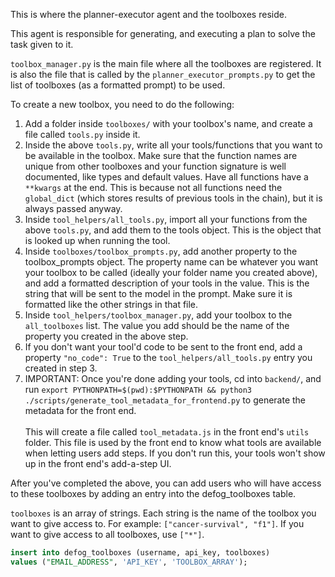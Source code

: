 This is where the planner-executor agent and the toolboxes reside.

This agent is responsible for generating, and executing a plan to solve the task given to it.

`toolbox_manager.py` is the main file where all the toolboxes are registered. It is also the file that is called by the `planner_executor_prompts.py` to get the list of toolboxes (as a formatted prompt) to be used.

To create a new toolbox, you need to do the following:

1. Add a folder inside `toolboxes/` with your toolbox's name, and create a file called `tools.py` inside it.
2. Inside the above `tools.py`, write all your tools/functions that you want to be available in the toolbox. Make sure that the function names are unique from other toolboxes and your function signature is well documented, like types and default values. Have all functions have a `**kwargs` at the end. This is because not all functions need the `global_dict` (which stores results of previous tools in the chain), but it is always passed anyway.
3. Inside `tool_helpers/all_tools.py`, import all your functions from the above `tools.py`, and add them to the tools object. This is the object that is looked up when running the tool.
4. Inside `toolboxes/toolbox_prompts.py`, add another property to the toolbox_prompts object. The property name can be whatever you want your toolbox to be called (ideally your folder name you created above), and add a formatted description of your tools in the value. This is the string that will be sent to the model in the prompt. Make sure it is formatted like the other strings in that file.
5. Inside `tool_helpers/toolbox_manager.py`, add your toolbox to the `all_toolboxes` list. The value you add should be the name of the property you created in the above step.
6. If you don't want your tool'd code to be sent to the front end, add a property `"no_code": True` to the `tool_helpers/all_tools.py` entry you created in step 3.
7. IMPORTANT: Once you're done adding your tools, cd into `backend/`, and run `export PYTHONPATH=$(pwd):$PYTHONPATH && python3 ./scripts/generate_tool_metadata_for_frontend.py` to generate the metadata for the front end.<br><br> This will create a file called `tool_metadata.js` in the front end's `utils` folder. This file is used by the front end to know what tools are available when letting users add steps. If you don't run this, your tools won't show up in the front end's add-a-step UI.

After you've completed the above, you can add users who will have access to these toolboxes by adding an entry into the defog_toolboxes table.

`toolboxes` is an array of strings. Each string is the name of the toolbox you want to give access to. For example: `["cancer-survival", "f1"]`. If you want to give access to all toolboxes, use `["*"]`.

```SQL
insert into defog_toolboxes (username, api_key, toolboxes)
values ("EMAIL_ADDRESS", 'API_KEY', 'TOOLBOX_ARRAY');
```
